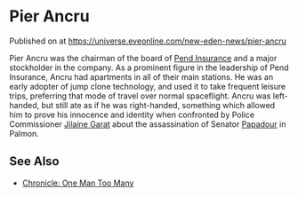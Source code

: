 # Pier Ancru
Published on  at https://universe.eveonline.com/new-eden-news/pier-ancru

Pier Ancru was the chairman of the board of [Pend Insurance](3MEqbUgJsCwlfehyXJFrFN) and a major stockholder in the company. As a prominent figure in the leadership of Pend Insurance, Ancru had apartments in all of their main stations. He was an early
adopter of jump clone technology, and used it to take frequent leisure
trips, preferring that mode of travel over normal spaceflight. Ancru was
left-handed, but still ate as if he was right-handed, something which
allowed him to prove his innocence and identity when confronted by
Police Commissioner [Jilaine Garat](1Tsx0YteREP4IeCwyOuPLF) about the
assassination of Senator [Papadour](69n0W6mbkdWGRzBYwHrUSZ) in Palmon.

See Also
--------
- [Chronicle: One Man Too Many](1EoswLx2Cj8ztUuwV1WIFT)
